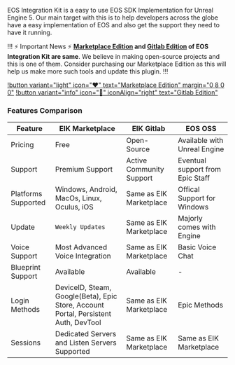 EOS Integration Kit is a easy to use EOS SDK Implementation for Unreal Engine 5. Our main target with this is to help developers across the globe have a easy implementation of EOS and also get the support they need to have it running. 

!!! :zap: Important News :zap:
**[Marketplace Edition](https://www.unrealengine.com/marketplace/en-US/product/eos-integration-kit) and [Gitlab Edition](https://git.betide.studio/plugins/eos-integration-kit)  of EOS Integration Kit are same**. We believe in making open-source projects and this is one of them. Consider purchasing our Marketplace Edition as this will help us make more such tools and update this plugin.
!!!

[!button variant="light" icon=":heart:" text="Marketplace Edition" margin="0 8 0 0"](https://www.unrealengine.com/marketplace/en-US/product/eos-integration-kit)
[!button variant="info" icon=":rocket:" iconAlign="right" text="Gitlab Edition"](https://git.betide.studio/plugins/eos-integration-kit)

### Features Comparison

Feature  | **EIK Marketplace**  | EIK Gitlab| EOS OSS
---   | ---   | ---    | ---
Pricing | Free | Open-Source | Available with  Unreal Engine
Support | Premium Support | Active Community Support | Eventual support from Epic Staff
Platforms Supported | Windows, Android, MacOs, Linux, Oculus, iOS | Same as EIK Marketplace | Offical Support for Windows
Update | `Weekly Updates` | Same as EIK Marketplace | Majorly comes with Engine
Voice Support | Most Advanced Voice Integration | Same as EIK Marketplace | Basic Voice Chat
Blueprint Support | Available | Available | -
Login Methods | DeviceID, Steam, Google(Beta), Epic Store, Account Portal, Persistent Auth, DevTool | Same as EIK Marketplace | Epic Methods
Sessions | Dedicated Servers and Listen Servers Supported | Same as EIK Marketplace | Same as EIK Marketplace


